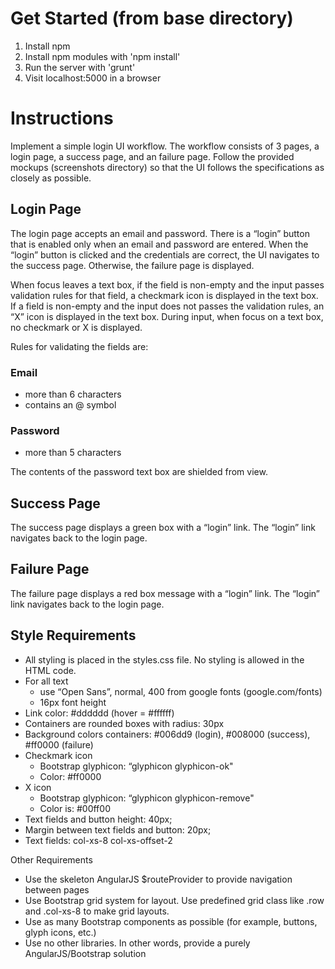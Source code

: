 # Get Started (from base directory)

1. Install npm
2. Install npm modules with 'npm install'
3. Run the server with 'grunt'
4. Visit localhost:5000 in a browser

# Instructions

Implement a simple login UI workflow.  The workflow consists of 3 pages, a login page, a success page, and an failure page.  Follow the provided mockups (screenshots directory) so that the UI follows the specifications as closely as possible.

## Login Page

The login page accepts an email and password.  There is a “login” button that is enabled only when an email and password are entered.  When the “login” button is clicked and the credentials are correct, the UI navigates to the success page.  Otherwise, the failure page is displayed.


When focus leaves a text box, if the field is non-empty and the input passes validation rules for that field, a checkmark icon is displayed in the text box.  If a field is non-empty and the input does not passes the validation rules, an “X” icon is displayed in the text box.  During input, when focus on a text box, no checkmark or X is displayed.


Rules for validating the fields are:

### Email

* more than 6 characters
* contains an @ symbol


### Password

* more than 5 characters

The contents of the password text box are shielded from view.


## Success Page

The success page displays a green box with a “login” link.  The “login” link navigates back to the login page.


## Failure Page

The failure page displays a red box message with a “login” link.  The “login” link navigates back to the login page.


## Style Requirements

* All styling is placed in the styles.css file.  No styling is allowed in the HTML code.
* For all text
  * use “Open Sans”, normal, 400 from google fonts (google.com/fonts)
  * 16px font height
* Link color: #dddddd (hover = #ffffff)
* Containers are rounded boxes with radius: 30px
* Background colors containers:  #006dd9 (login), #008000 (success), #ff0000 (failure)
* Checkmark icon
  * Bootstrap glyphicon: “glyphicon glyphicon-ok"
  * Color: #ff0000
* X icon
  * Bootstrap glyphicon: “glyphicon glyphicon-remove"
  * Color is: #00ff00
* Text fields and button height: 40px;
* Margin between text fields and button: 20px;
* Text fields: col-xs-8 col-xs-offset-2  


Other Requirements

* Use the skeleton AngularJS $routeProvider to provide navigation between pages
* Use Bootstrap grid system for layout.  Use predefined grid class like .row and .col-xs-8 to make grid layouts.
* Use as many Bootstrap components as possible (for example, buttons, glyph icons, etc.)
* Use no other libraries.  In other words, provide a purely AngularJS/Bootstrap solution

